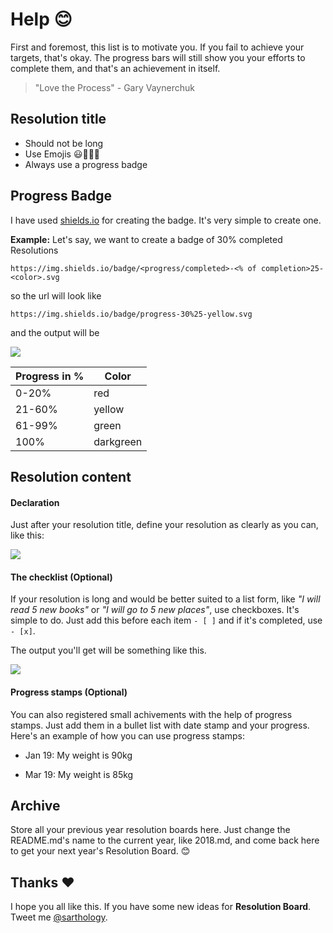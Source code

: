 # Help 😊

First and foremost, this list is to motivate you. If you fail to achieve your targets, that's okay. The progress bars will still show you your efforts to complete them, and that's an achievement in itself.

> "Love the Process" - Gary Vaynerchuk

## Resolution title 

- Should not be long 
- Use Emojis 😃💪🏼🥴
- Always use a progress badge

## Progress Badge 

I have used [shields.io](https://shields.io/) for creating the badge. It's very simple to create one.

**Example:**
Let's say, we want to create a badge of 30% completed Resolutions 

`https://img.shields.io/badge/<progress/completed>-<% of completion>25-<color>.svg`

so the url will look like

`https://img.shields.io/badge/progress-30%25-yellow.svg`

and the output will be

![](https://img.shields.io/badge/progress-50%25-yellow.svg)

Progress in %  | Color
-------------  | -------------
0-20%          | red
21-60%         | yellow
61-99%         | green
100%           | darkgreen

## Resolution content

#### Declaration
Just after your resolution title, define your resolution as clearly as you can, like this:

![](https://i.imgur.com/w5WJwZJ.png)

#### The checklist (Optional)
If your resolution is long and would be better suited to a list form, like *"I will read 5 new books"* or *"I will go to 5 new places"*, use checkboxes. It's simple to do. Just add this before each item `- [ ]` and if it's completed, use  `- [x]`.

The output you'll get will be something like this.

![](https://i.imgur.com/6XIATtY.png)

#### Progress stamps (Optional)
You can also registered small achivements with the help of progress stamps. Just add them in a bullet list with date stamp and your progress. Here's an example of how you can use progress stamps: 

* Jan 19: My weight is 90kg
	
* Mar 19: My weight is 85kg

## Archive
Store all your previous year resolution boards here. Just change the README.md's name to the current year, like 2018.md, and come back here to get your next year's Resolution Board. 😊

## Thanks ❤️
I hope you all like this. If you have some new ideas for **Resolution Board**. Tweet me [@sarthology](https://twitter.com/sarthology).